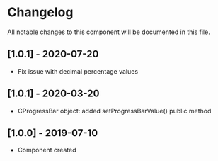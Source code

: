 # Changelog
All notable changes to this component will be documented in this file.

## [1.0.1] - 2020-07-20
- Fix issue with decimal percentage values

## [1.0.1] - 2020-03-20
- CProgressBar object: added setProgressBarValue() public method

## [1.0.0] - 2019-07-10
- Component created